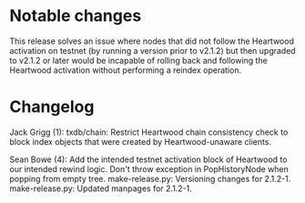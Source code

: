 Notable changes
===============

This release solves an issue where nodes that did not follow the Heartwood activation on testnet (by running a version prior to v2.1.2) but then upgraded to v2.1.2 or later would be incapable of rolling back and following the Heartwood activation without performing a reindex operation.

Changelog
=========

Jack Grigg (1):
      txdb/chain: Restrict Heartwood chain consistency check to block index objects that were created by Heartwood-unaware clients.

Sean Bowe (4):
      Add the intended testnet activation block of Heartwood to our intended rewind logic.
      Don't throw exception in PopHistoryNode when popping from empty tree.
      make-release.py: Versioning changes for 2.1.2-1.
      make-release.py: Updated manpages for 2.1.2-1.

